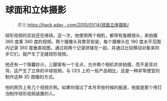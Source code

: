 # 球面和立体摄影

> 原文:[https://hack aday . com/2010/01/14/球面立体摄影/](https://hackaday.com/2010/01/14/spherical-and-stereoscopic-photography/)

球形视频的实验还在继续。这一次，他使用两个相机，都带有鱼眼镜头，来拍摄 360 度乘 360 度的视频。两个摄像头背靠背安装，每个摄像头在 180 度水平范围内记录 360 度垂直视图。通过将两个记录拼接在一起，并通过比较移动对象来同步它们，就产生了无缝球形视频。

他还有一个锦囊妙计。三脚架有一个支点，允许两个相机并排拍摄，而不是背对背。这产生了立体的半球视频。与 CES 上的一些产品相比，这是一种非常便宜的制作这种 3D 图像的方式。

他的网页上有几个视频示例。如果你错过了本月早些时候的报道，他就是那个用灯泡制作球形视频装置的人。